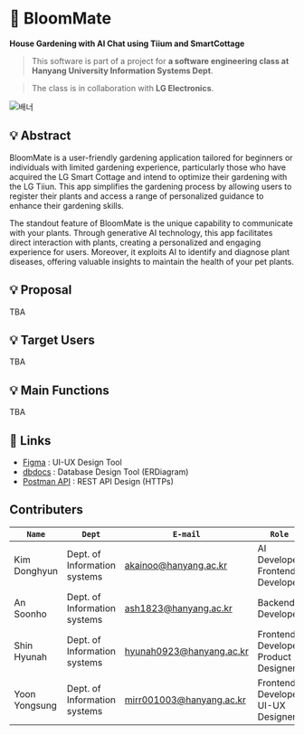 # 🌾 BloomMate
**House Gardening with AI Chat using Tiium and SmartCottage**
> This software is part of a project for **a software engineering class at Hanyang University Information Systems Dept**.

> The class is in collaboration with **LG Electronics**.

![배너](https://github.com/BloomMate/.github/assets/60422588/5d9f4a01-8ce9-4fc8-a5ff-6244f459e4b4)


## 💡 Abstract
BloomMate is a user-friendly gardening application tailored for beginners or individuals with limited gardening experience, particularly those who have acquired the LG Smart Cottage and intend to optimize their gardening with the LG Tiiun. This app simplifies the gardening process by allowing users to register their plants and access a range of personalized guidance to enhance their gardening skills.

The standout feature of BloomMate is the unique capability to communicate with your plants. Through generative AI technology, this app facilitates direct interaction with plants, creating a personalized and engaging experience for users. Moreover, it exploits AI to identify and diagnose plant diseases, offering valuable insights to maintain the health of your pet plants.

## 💡 Proposal
TBA

## 💡 Target Users
TBA

## 💡 Main Functions
TBA

## 🔗 Links
- [Figma](https://www.figma.com/file/pAob8LLoxAzJst4vmosErD/SE-Plant?type=design&node-id=321-349amode=design&t=SiQVXpMyvYqygplQ-0) : UI-UX Design Tool
- [dbdocs](https://dbdocs.io/ash1823/BloomMate) : Database Design Tool (ERDiagram)
- [Postman API](https://documenter.getpostman.com/view/29752660/2s9YR9ZDKr) : REST API Design (HTTPs)

## Contributers
|**`Name`**|**`Dept`**|**`E-mail`**|**`Role`**|
|----------|----------|------------|----------|
|Kim Donghyun|Dept. of Information systems|akainoo@hanyang.ac.kr|AI Developer<br />Frontend Developer|
|An Soonho|Dept. of Information systems|ash1823@hanyang.ac.kr|Backend Developer|
|Shin Hyunah|Dept. of Information systems|hyunah0923@hanyang.ac.kr|Frontend Developer<br />Product Designer|
|Yoon Yongsung|Dept. of Information systems|mirr001003@hanyang.ac.kr|Frontend Developer  <br />UI-UX Designer| 

